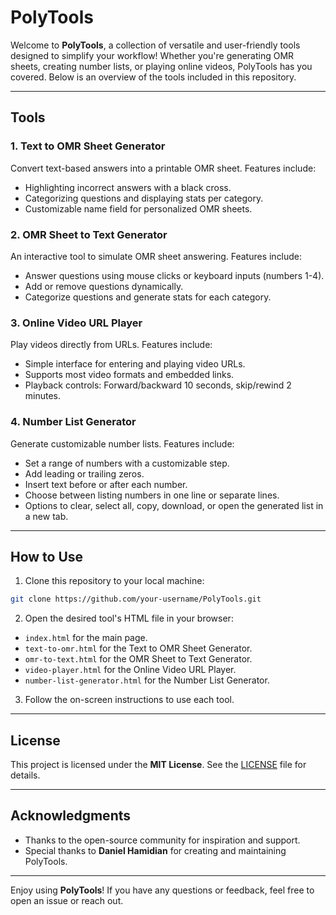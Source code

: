 # **PolyTools**

Welcome to **PolyTools**, a collection of versatile and user-friendly tools designed to simplify your workflow! Whether you're generating OMR sheets, creating number lists, or playing online videos, PolyTools has you covered. Below is an overview of the tools included in this repository.

---

## **Tools**

### 1. **Text to OMR Sheet Generator**
Convert text-based answers into a printable OMR sheet. Features include:
- Highlighting incorrect answers with a black cross.
- Categorizing questions and displaying stats per category.
- Customizable name field for personalized OMR sheets.

### 2. **OMR Sheet to Text Generator**
An interactive tool to simulate OMR sheet answering. Features include:
- Answer questions using mouse clicks or keyboard inputs (numbers 1-4).
- Add or remove questions dynamically.
- Categorize questions and generate stats for each category.

### 3. **Online Video URL Player**
Play videos directly from URLs. Features include:
- Simple interface for entering and playing video URLs.
- Supports most video formats and embedded links.
- Playback controls: Forward/backward 10 seconds, skip/rewind 2 minutes.

### 4. **Number List Generator**
Generate customizable number lists. Features include:
- Set a range of numbers with a customizable step.
- Add leading or trailing zeros.
- Insert text before or after each number.
- Choose between listing numbers in one line or separate lines.
- Options to clear, select all, copy, download, or open the generated list in a new tab.

---

## **How to Use**

1. Clone this repository to your local machine:
```bash
git clone https://github.com/your-username/PolyTools.git
```
2. Open the desired tool's HTML file in your browser:
- `index.html` for the main page.
- `text-to-omr.html` for the Text to OMR Sheet Generator.
- `omr-to-text.html` for the OMR Sheet to Text Generator.
- `video-player.html` for the Online Video URL Player.
- `number-list-generator.html` for the Number List Generator.

3. Follow the on-screen instructions to use each tool.

---

## **License**

This project is licensed under the **MIT License**. See the [LICENSE](LICENSE) file for details.

---

## **Acknowledgments**

- Thanks to the open-source community for inspiration and support.
- Special thanks to **Daniel Hamidian** for creating and maintaining PolyTools.

---

Enjoy using **PolyTools**! If you have any questions or feedback, feel free to open an issue or reach out.